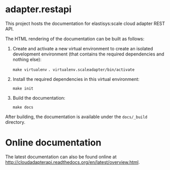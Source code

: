 adapter.restapi
===============

This project hosts the documentation for elastisys:scale cloud adapter
REST API.

The HTML rendering of the documentation can be built as follows:

  1. Create and activate a new virtual environment to create an 
     isolated development environment (that contains the required 
     dependencies and nothing else):

       `make virtualenv`
       `. virtualenv.scaleadapter/bin/activate`

  2. Install the required dependencies in this virtual environment:

       `make init`

  3. Build the documentation:

       `make docs`

After building, the documentation is available under the `docs/_build` directory.

Online documentation
====================
The latest documentation can also be found online at http://cloudadapterapi.readthedocs.org/en/latest/overview.html.
